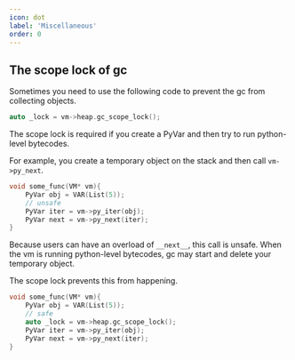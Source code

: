 ```yaml
---
icon: dot
label: 'Miscellaneous'
order: 0
---
```


## The scope lock of gc

Sometimes you need to use the following code to prevent the gc from collecting objects.

```cpp
auto _lock = vm->heap.gc_scope_lock();
```

The scope lock is required if you create a PyVar and then try to run python-level bytecodes.

For example, you create a temporary object on the stack and then call `vm->py_next`.

```cpp
void some_func(VM* vm){
    PyVar obj = VAR(List(5));
    // unsafe
    PyVar iter = vm->py_iter(obj);
    PyVar next = vm->py_next(iter);
}
```

Because users can have an overload of `__next__`, this call is unsafe.
When the vm is running python-level bytecodes, gc may start and delete your temporary object.

The scope lock prevents this from happening.

```cpp
void some_func(VM* vm){
    PyVar obj = VAR(List(5));
    // safe
    auto _lock = vm->heap.gc_scope_lock();
    PyVar iter = vm->py_iter(obj);
    PyVar next = vm->py_next(iter);
}
```
